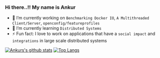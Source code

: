 ### Hi there..!! My name is Ankur

- 🔭 I’m currently working on ```Benchmarking Docker IO```, ```A Multithreaded Client/Server```, ```openconfig/featureprofiles```
- 🌱 I’m currently learning ```Distributed Systems```
- ⚡ Fun fact: I love to work on applications that have a ```social impact``` and ```integrations``` in large scale distributed systems

[![Ankurs's github stats](https://github-readme-stats.vercel.app/api?username=ankur19&show_icons=true&theme=dark)](https://github.com/anuraghazra/github-readme-stats) [![Top Langs](https://github-readme-stats.vercel.app/api/top-langs/?username=ankur19&theme=dark&layout=compact)](https://github.com/anuraghazra/github-readme-stats)
<!--
**Ankur19/Ankur19** is a ✨ _special_ ✨ repository because its `README.md` (this file) appears on your GitHub profile.

Here are some ideas to get you started:

- 🔭 I’m currently working on ...
- 🌱 I’m currently learning ...
- 👯 I’m looking to collaborate on ...
- 🤔 I’m looking for help with ...
- 💬 Ask me about ...
- 📫 How to reach me: ...
- 😄 Pronouns: ...
- ⚡ Fun fact: ...
-->
